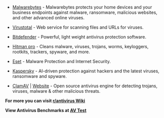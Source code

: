 -   [Malwarebytes](https://www.malwarebytes.com/) - Malwarebytes protects your home devices and your business endpoints against malware, ransomware, malicious websites, and other advanced online viruses.

-   [Virustotal](https://www.virustotal.com/) - Web service for scanning files and URLs for viruses.

-   [Bitdefender](https://www.bitdefender.com/) - Powerful, light weight antivirus protection software.

-   [Hitman pro](https://www.hitmanpro.com/en-us) - Cleans malware, viruses, trojans, worms, keyloggers, rootkits, trackers, spyware, and more.

-   [Eset](https://www.eset.com/) - Malware Protection and Internet Security.

-   [Kaspersky](https://www.kaspersky.co.in/) - AI-driven protection against hackers and the latest viruses, ransomware and spyware.

-   [ClamAV](https://github.com/Cisco-Talos/clamav) | [Website](https://www.clamav.net/) - Open source antivirus engine for detecting trojans, viruses, malware & other malicious threats.

**For more you can visit [r/antivirus Wiki](https://reddit.com/r/antivirus/w/index)**

**View Antivirus Benchmarks at [AV Test](https://www.av-test.org/en/)**
